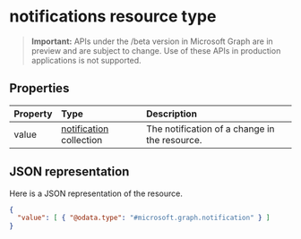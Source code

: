 # notifications resource type

> **Important:** APIs under the /beta version in Microsoft Graph are in preview and are subject to change. Use of these APIs in production applications is not supported.

## Properties

| Property       | Type                                       | Description |
|:---------------|:-------------------------------------------|:------------|
| value          | [notification](notification.md) collection | The notification of a change in the resource. |

## JSON representation

Here is a JSON representation of the resource.

<!-- {
  "blockType": "resource",
  "optionalProperties": [

  ],
  "@odata.type": "microsoft.graph.notifications"
}-->
```json
{
  "value": [ { "@odata.type": "#microsoft.graph.notification" } ]
}
```

<!-- uuid: 8fcb5dbc-d5aa-4681-8e31-b001d5168d79
2015-10-25 14:57:30 UTC -->
<!-- {
  "type": "#page.annotation",
  "description": "notifications resource",
  "keywords": "",
  "section": "documentation",
  "tocPath": ""
}-->